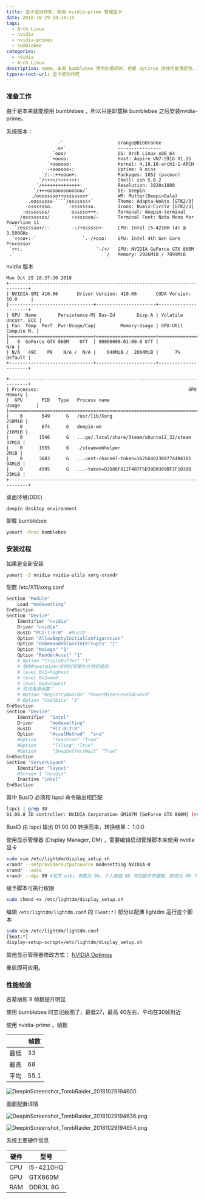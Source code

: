 ```yaml
---
title: 显卡驱动作死，使用 nvidia-prime 管理显卡
date: 2018-10-29 18:14:15
tags: 
  - Arch Linux
  - nvidia
  - nvidia-primes
  - bumblebee
categories: 
  - nVidia
  - Arch Linux
description: emmm，本来 bumblebee 使用的挺好的，但是 optirun 游戏性能很捉急，所以冲动之下换成 nvidia-prime 驱动显卡。
typora-root-url: 显卡驱动作死
---
```


### 准备工作

由于是本来就能使用 bumblebee ，所以只是卸载掉 bumblebee 之后安装nvidia-prime。

系统版本：

```shell
                   -`                    orange@BiGOranGe 
                  .o+`                   ---------------- 
                 `ooo/                   OS: Arch Linux x86_64 
                `+oooo:                  Host: Aspire VN7-591G V1.15 
               `+oooooo:                 Kernel: 4.18.16-arch1-1-ARCH 
               -+oooooo+:                Uptime: 9 mins 
             `/:-:++oooo+:               Packages: 1852 (pacman) 
            `/++++/+++++++:              Shell: zsh 5.6.2 
           `/++++++++++++++:             Resolution: 1920x1080 
          `/+++ooooooooooooo/`           DE: Deepin 
         ./ooosssso++osssssso+`          WM: Mutter(DeepinGala) 
        .oossssso-````/ossssss+`         Theme: Adapta-Nokto [GTK2/3] 
       -osssssso.      :ssssssso.        Icons: Numix-Circle [GTK2/3] 
      :osssssss/        osssso+++.       Terminal: deepin-terminal 
     /ossssssss/        +ssssooo/-       Terminal Font: Noto Mono for Powerline 11 
   `/ossssso+/:-        -:/+osssso+-     CPU: Intel i5-4210H (4) @ 3.500GHz 
  `+sso+:-`                 `.-/+oso:    GPU: Intel 4th Gen Core Processor 
 `++:.                           `-/+/   GPU: NVIDIA GeForce GTX 860M 
 .`                                 `/   Memory: 2926MiB / 7899MiB                         
```

nvidia 版本

```shell
Mon Oct 29 18:37:30 2018       
+-----------------------------------------------------------------------------+
| NVIDIA-SMI 410.66       Driver Version: 410.66       CUDA Version: 10.0     |
|-------------------------------+----------------------+----------------------+
| GPU  Name        Persistence-M| Bus-Id        Disp.A | Volatile Uncorr. ECC |
| Fan  Temp  Perf  Pwr:Usage/Cap|         Memory-Usage | GPU-Util  Compute M. |
|===============================+======================+======================|
|   0  GeForce GTX 860M    Off  | 00000000:01:00.0 Off |                  N/A |
| N/A   49C    P8    N/A /  N/A |    640MiB /  2004MiB |      7%      Default |
+-------------------------------+----------------------+----------------------+
                                                                               
+-----------------------------------------------------------------------------+
| Processes:                                                       GPU Memory |
|  GPU       PID   Type   Process name                             Usage      |
|=============================================================================|
|    0       549      G   /usr/lib/Xorg                                258MiB |
|    0       674      G   deepin-wm                                    216MiB |
|    0      1546      G   ...ge/.local/share/Steam/ubuntu12_32/steam    37MiB |
|    0      1555      G   ./steamwebhelper                               2MiB |
|    0      3683      G   ...uest-channel-token=16256402389774494101    94MiB |
|    0      4595      G   ...-token=D2D86F812F487F5D39D0389BF2F103BD    25MiB |
+-----------------------------------------------------------------------------+

```

桌面环境(DDE)

```bash
deepin desktop environment
```

卸载 bumblebee

```bash
yaourt -Rnsc bumblebee
```

### 安装过程

如果是全新安装

```bash
yaourt -S nvidia nvidia-utils xorg-xrandr
```

配置 /etc/X11/xorg.conf

```bash
Section "Module"
    Load "modesetting"
EndSection
Section "Device"
    Identifier "nvidia"
    Driver "nvidia"
    BusID "PCI:1:0:0"  #BusID
    Option "AllowEmptyInitialConfiguration"
    Option "OnDemandVBlankInterrupts" "1"
    Option "NoLogo" "1"
    Option "RenderAccel" "1"
    # Option "TripleBuffer" "1"
    # 强制Powermizer任何时间都在在特定级别
    # level 0x1=highest
    # level 0x2=med
    # level 0x3=lowest
    # 交流电源设置：
    # Option "RegistryDwords" "PowerMizerLevelAC=0x3"
    # Option "Coolbits" "1"
EndSection
Section "Device"
    Identifier  "intel"
    Driver      "modesetting"
    BusID       "PCI:0:2:0"
    Option      "AccelMethod"  "sna"
    #Option      "TearFree" "True"
    #Option      "Tiling" "True"
    #Option      "SwapbuffersWait" "True"
EndSection
Section "ServerLayout"
    Identifier "layout"
    #Screen 1 "nvidia"
    Inactive "intel"
EndSection
```

其中 BusID 必须和 lspci 命令输出相匹配

```bash
lspci | grep 3D
01:00.0 3D controller: NVIDIA Corporation GM107M [GeForce GTX 860M] (rev a2)
```

BusID 由 lspci 输出 01:00.00 转换而来，转换结果： 1:0:0

使用显示管理器 (Display Manager, DM) ，需要编辑启动管理脚本来使用 nvidia 显卡

```bash
sudo vim /etc/lightdm/display_setup.sh
xrandr --setprovideroutputsource modesetting NVIDIA-0
xrandr --auto
xrandr --dpi 99 #官方 wiki 参数为 96，个人电脑 96 浏览器字体模糊，修改为 99 个人使用良好
```

赋予脚本可执行权限

```bash
sudo chmod +x /etc/lightdm/display_setup.sh
```

编辑 `/etc/lightdm/lightdm.conf` 的 `[Seat:*]` 部分以配置 lightdm 运行这个脚本

```bash
sudo vim /etc/lightdm/lightdm.conf
[Seat:*]
display-setup-script=/etc/lightdm/display_setup.sh
```

其他显示管理器修改方式： [NVIDIA Optimus][3]

[3]: https://wiki.archlinux.org/index.php/NVIDIA_Optimus_\(%E7%AE%80%E4%BD%93%E4%B8%AD%E6%96%87\)

重启即可应用。

### 性能检验

古墓丽影 9 帧数提升明显

使用 bumblebee 时忘记截图了，最低27，最高 40左右，平均在30帧附近

使用 nvidia-prime ，帧数

|      | 帧数 |
| ---- | ---- |
| 最低 | 33   |
| 最高 | 68   |
| 平均 | 55.1 |

![DeepinScreenshot_TombRaider_20181029194600](DeepinScreenshot_TombRaider_20181029194600.png)

画面配置详情

![DeepinScreenshot_TombRaider_20181029194636.png](DeepinScreenshot_TombRaider_20181029194636.png)

![DeepinScreenshot_TombRaider_20181029194654.png](DeepinScreenshot_TombRaider_20181029194654.png)

系统主要硬件信息

| 硬件 | 型号      |
| ---- | --------- |
| CPU  | i5-4210HQ |
| GPU  | GTX860M   |
| RAM  | DDR3L 8G  |



